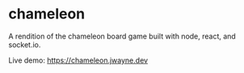 # chameleon
A rendition of the chameleon board game built with node, react, and socket.io.

Live demo: https://chameleon.jwayne.dev
